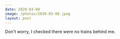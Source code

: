 ```yaml
---
date: 2020-03-08
image: /photos/2020-03-08.jpeg
layout: post
---
```


Don't worry, I checked there were no trains behind me.
